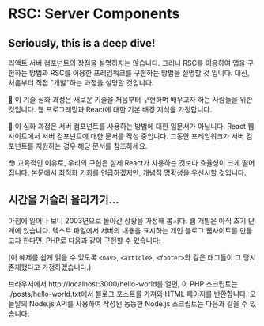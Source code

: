 # RSC: Server Components

## Seriously, this is a deep dive!

리액트 서버 컴포넌트의 장점을 설명하지는 않습니다. 그러나 RSC를 이용하여 앱을 구현하는 방법과 RSC를 이용한 프레임워크를 구현하는 방법을 설명할 것 입니다.
대신, 처음부터 직접 "개발"하는 과정을 설명할 것입니다.

🔬 이 기술 심화 과정은 새로운 기술을 처음부터 구현하며 배우고자 하는 사람들을 위한 것입니다. 웹 프로그래밍과 React에 대한 기본 배경 지식을 가정합니다.

🚧 이 심화 과정은 서버 컴포넌트를 사용하는 방법에 대한 입문서가 아닙니다. React 웹사이트에서 서버 컴포넌트에 대한 문서를 작성 중입니다. 그동안 프레임워크가 서버 컴포넌트를 지원하는 경우 해당 문서를 참조하세요.

😳 교육적인 이유로, 우리의 구현은 실제 React가 사용하는 것보다 효율성이 크게 떨어집니다. 본문에서 최적화 기회를 언급하겠지만, 개념적 명확성을 우선시할 것입니다.

## 시간을 거슬러 올라가기...

아침에 일어나 보니 2003년으로 돌아간 상황을 가정해 봅시다. 웹 개발은 아직 초기 단계에 있습니다. 텍스트 파일에서 서버의 내용을 표시하는 개인 블로그 웹사이트를 만들고자 한다면, PHP로 다음과 같이 구현할 수 있습니다:

(이 예제를 쉽게 읽을 수 있도록 `<nav>`, `<article>`, `<footer>`와 같은 태그들이 그 당시 존재했다고 가정하겠습니다.)

브라우저에서 http://localhost:3000/hello-world를 열면, 이 PHP 스크립트는 ./posts/hello-world.txt에서 블로그 포스트를 가져와 HTML 페이지를 반환합니다. 오늘날의 Node.js API를 사용하여 작성된 동등한 Node.js 스크립트는 다음과 같을 수 있습니다: